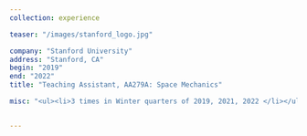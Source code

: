 ```yaml
---
collection: experience

teaser: "/images/stanford_logo.jpg"

company: "Stanford University"
address: "Stanford, CA"
begin: "2019"
end: "2022"
title: "Teaching Assistant, AA279A: Space Mechanics"

misc: "<ul><li>3 times in Winter quarters of 2019, 2021, 2022 </li></ul>"


---
```

